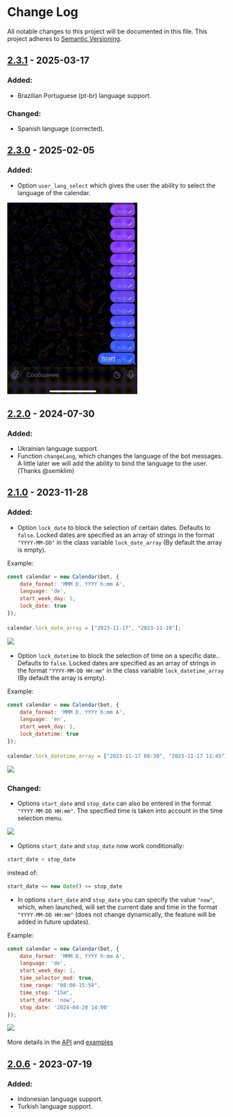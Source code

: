 
# Change Log

All notable changes to this project will be documented in this file.
This project adheres to [Semantic Versioning](http://semver.org/).

## [2.3.1](https://github.com/VDS13/telegram-inline-calendar/compare/2.3.0...2.3.1) - 2025-03-17

### Added:

* Brazilian Portuguese (pt-br) language support.

### Changed:

* Spanish language (corrected).

## [2.3.0](https://github.com/VDS13/telegram-inline-calendar/compare/2.2.0...2.3.0) - 2025-02-05

### Added:

* Option `user_lang_select` which gives the user the ability to select the language of the calendar.

<div align="left">
<img src="https://github.com/VDS13/telegram-inline-calendar/blob/main/img/ex8.gif" width="300"/>
</div>

## [2.2.0](https://github.com/VDS13/telegram-inline-calendar/compare/2.1.0...2.2.0) - 2024-07-30

### Added:

* Ukrainian language support.
* Function `changeLang`, which changes the language of the bot messages. A little later we will add the ability to bind the language to the user.
(Thanks @semklim)

## [2.1.0](https://github.com/VDS13/telegram-inline-calendar/compare/2.0.6...2.1.0) - 2023-11-28

### Added:

* Option `lock_date` to block the selection of certain dates. Defaults to `false`.
Locked dates are specified as an array of strings in the format `"YYYY-MM-DD"` in the class variable `lock_date_array` (By default the array is empty).

Example:

```js
const calendar = new Calendar(bot, {
    date_format: 'MMM D, YYYY h:mm A',
    language: 'de',
    start_week_day: 1,
    lock_date: true
});

calendar.lock_date_array = ["2023-11-17", "2023-11-19"];
```
<div align="left">
<img src="https://github.com/VDS13/telegram-inline-calendar/blob/main/img/ex4.PNG" width="200"/>
</div>

* Option `lock_datetime` to block the selection of time on a specific date.. Defaults to `false`.
Locked dates are specified as an array of strings in the format `"YYYY-MM-DD HH:mm"` in the class variable `lock_datetime_array` (By default the array is empty).

Example:

```js
const calendar = new Calendar(bot, {
    date_format: 'MMM D, YYYY h:mm A',
    language: 'en',
    start_week_day: 1,
    lock_datetime: true
});

calendar.lock_datetime_array = ["2023-11-17 08:30", "2023-11-17 11:45"];
```
<div align="left">
<img src="https://github.com/VDS13/telegram-inline-calendar/blob/main/img/ex5.PNG" width="200"/>
</div>

### Changed:

* Options `start_date` and `stop_date` can also be entered in the format `"YYYY-MM-DD HH:mm"`. The specified time is taken into account in the time selection menu.
<div align="left">
<img src="https://github.com/VDS13/telegram-inline-calendar/blob/main/img/demo4.gif" width="300"/>
</div>

* Options `start_date` and `stop_date` now work conditionally:
```js
start_date < stop_date
```
instead of:
```js
start_date <= new Date() <= stop_date
```

* In options `start_date` and `stop_date` you can specify the value `"now"`, which, when launched, will set the current date and time in the format `"YYYY-MM-DD HH:mm"` (does not change dynamically, the feature will be added in future updates).

Example:

```js
const calendar = new Calendar(bot, {
    date_format: 'MMM D, YYYY h:mm A',
    language: 'de',
    start_week_day: 1,
    time_selector_mod: true,
    time_range: "08:00-15:59",
    time_step: "15m",
    start_date: 'now',
    stop_date: '2024-04-20 14:00'
});
```
<div align="left">
<img src="https://github.com/VDS13/telegram-inline-calendar/blob/main/img/ex6.PNG" width="200"/>
</div>

More details in the [API](https://github.com/VDS13/telegram-inline-calendar/blob/main/v2.x/API.md) and [examples](https://github.com/VDS13/telegram-inline-calendar/blob/main/v2.x/EXAMPLES.md)


## [2.0.6](https://github.com/VDS13/telegram-inline-calendar/compare/2.0.3...2.0.6) - 2023-07-19

### Added:

* Indonesian language support.
* Turkish language support.
